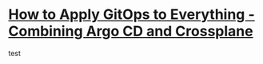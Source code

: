 # [How to Apply GitOps to Everything - Combining Argo CD and Crossplane](https://youtu.be/yrj4lmScKHQ)

test